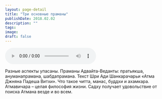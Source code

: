 ```yaml
---
layout: page-detail
title: "Три основные праманы"
publishDate: 2018.02.02
description: ""
tags:
image:
draft: false
---
```


<audio title="2018.02.02 - Три основные праманы.mp3" src="https://filer-api.advayta.org/v1.0/public/files/72960" controls=""></audio>

 Разные аспекты упасаны. Праманы Адвайта-Веданты: пратьякша, ануманапрамана, шабдапрамана. Текст Шри Ади Шанкарачарьи «Атма Джняна Падеша Витхи». Что такое читта, манас, буддхи и ахамкара. Атмавичара – целая философия жизни. Садху получает удовольствие от поиска Атмана везде и во всем. 

  
